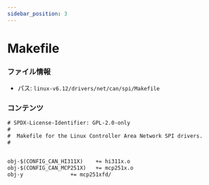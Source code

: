```yaml
---
sidebar_position: 3
---
```

# Makefile

### ファイル情報

- パス: `linux-v6.12/drivers/net/can/spi/Makefile`

### コンテンツ

```txt
# SPDX-License-Identifier: GPL-2.0-only
#
#  Makefile for the Linux Controller Area Network SPI drivers.
#


obj-$(CONFIG_CAN_HI311X)	+= hi311x.o
obj-$(CONFIG_CAN_MCP251X)	+= mcp251x.o
obj-y				+= mcp251xfd/

```
